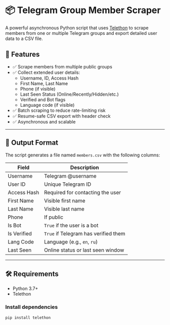 # 📦 Telegram Group Member Scraper

A powerful asynchronous Python script that uses [Telethon](https://github.com/LonamiWebs/Telethon) to scrape members from one or multiple Telegram groups and export detailed user data to a CSV file.

## 🚀 Features

- ✅ Scrape members from multiple public groups
- ✅ Collect extended user details:
  - Username, ID, Access Hash
  - First Name, Last Name
  - Phone (if visible)
  - Last Seen Status (Online/Recently/Hidden/etc.)
  - Verified and Bot flags
  - Language code (if visible)
- ✅ Batch scraping to reduce rate-limiting risk
- ✅ Resume-safe CSV export with header check
- ✅ Asynchronous and scalable

---

## 📂 Output Format

The script generates a file named `members.csv` with the following columns:

| Field         | Description                          |
|---------------|--------------------------------------|
| Username      | Telegram @username                   |
| User ID       | Unique Telegram ID                   |
| Access Hash   | Required for contacting the user     |
| First Name    | Visible first name                   |
| Last Name     | Visible last name                    |
| Phone         | If public                            |
| Is Bot        | `True` if the user is a bot          |
| Is Verified   | `True` if Telegram has verified them |
| Lang Code     | Language (e.g., `en`, `ru`)          |
| Last Seen     | Online status or last seen window    |

---

## 🛠️ Requirements

- Python 3.7+
- Telethon

### Install dependencies

```bash
pip install telethon
